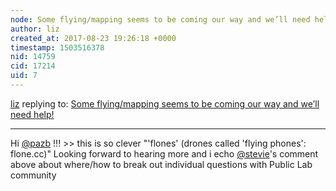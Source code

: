 ```yaml
---
node: Some flying/mapping seems to be coming our way and we’ll need help!
author: liz
created_at: 2017-08-23 19:26:18 +0000
timestamp: 1503516378
nid: 14759
cid: 17214
uid: 7
---
```




[liz](../profile/liz) replying to: [Some flying/mapping seems to be coming our way and we’ll need help!](../notes/pazb/08-16-2017/some-flying-mapping-seems-to-be-coming-our-way-and-we-ll-need-help)

----
Hi [@pazb](/profile/pazb) !!! >> this is so clever "'flones' (drones called 'flying phones': flone.cc)"
Looking forward to hearing more and i echo [@stevie](/profile/stevie)'s comment above about where/how to break out individual questions with Public Lab community